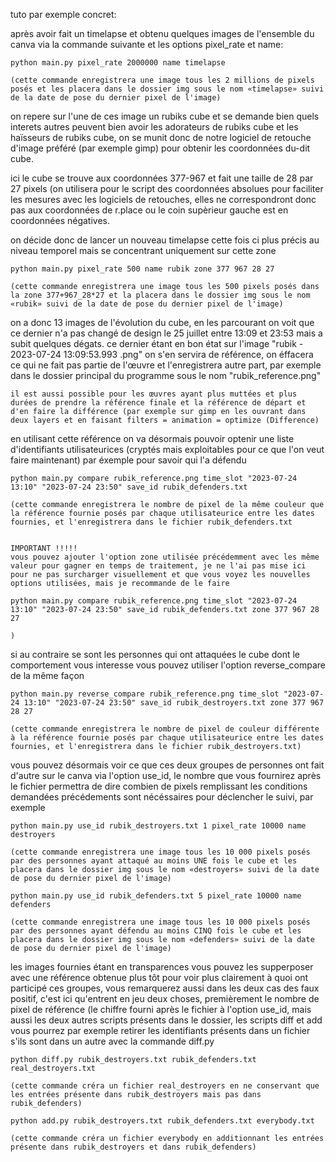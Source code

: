 tuto par exemple concret:

après avoir fait un timelapse et obtenu quelques images de l'ensemble du canva via la commande suivante et les options pixel_rate et name:

	python main.py pixel_rate 2000000 name timelapse

	(cette commande enregistrera une image tous les 2 millions de pixels posés et les placera dans le dossier img sous le nom «timelapse» suivi de la date de pose du dernier pixel de l'image)

on repere sur l'une de ces image un rubiks cube et se demande bien quels interets autres peuvent bien avoir les adorateurs de rubiks cube et les haïsseurs de rubiks cube, on se munit donc de notre logiciel de retouche d'image préféré (par exemple gimp) pour obtenir les coordonnées du-dit cube.

ici le cube se trouve aux coordonnées 377-967 et fait une taille de 28 par 27 pixels (on utilisera pour le script des coordonnées absolues pour faciliter les mesures avec les logiciels de retouches, elles ne correspondront donc pas aux coordonnées de r.place ou le coin supèrieur gauche est en coordonnées négatives.

on décide donc de lancer un nouveau timelapse cette fois ci plus précis au niveau temporel mais se concentrant uniquement sur cette zone

	python main.py pixel_rate 500 name rubik zone 377 967 28 27

	(cette commande enregistrera une image tous les 500 pixels posés dans la zone 377+967_28*27 et la placera dans le dossier img sous le nom «rubik» suivi de la date de pose du dernier pixel de l'image)

on a donc 13 images de l'évolution du cube, en les parcourant on voit que ce dernier n'a pas changé de design le 25 juillet entre 13:09 et 23:53 mais a subit quelques dégats. ce dernier étant en bon état sur l'image "rubik - 2023-07-24 13:09:53.993 .png" on s'en servira de référence, on éffacera ce qui ne fait pas partie de l'œuvre et l'enregistrera autre part, par exemple dans le dossier principal du programme sous le nom "rubik_reference.png"

`il est aussi possible pour les œuvres ayant plus muttées et plus durées de prendre la référence finale et la référence de départ et d'en faire la différence (par exemple sur gimp en les ouvrant dans deux layers et en faisant filters = animation = optimize (Difference)`

en utilisant cette référence on va désormais pouvoir optenir une liste d'identifiants utilisateurices (cryptés mais exploitables pour ce que l'on veut faire maintenant) par éxemple pour savoir qui l'a défendu

	python main.py compare rubik_reference.png time_slot "2023-07-24 13:10" "2023-07-24 23:50" save_id rubik_defenders.txt

	(cette commande enregistrera le nombre de pixel de la même couleur que la référence fournie posés par chaque utilisateurice entre les dates fournies, et l'enregistrera dans le fichier rubik_defenders.txt
	

	IMPORTANT !!!!!
	vous pouvez ajouter l'option zone utilisée précédemment avec les même valeur pour gagner en temps de traitement, je ne l'ai pas mise ici pour ne pas surcharger visuellement et que vous voyez les nouvelles options utilisées, mais je recommande de le faire

	python main.py compare rubik_reference.png time_slot "2023-07-24 13:10" "2023-07-24 23:50" save_id rubik_defenders.txt zone 377 967 28 27

	)

si au contraire se sont les personnes qui ont attaquées le cube dont le comportement vous interesse vous pouvez utiliser l'option reverse_compare de la même façon

	python main.py reverse_compare rubik_reference.png time_slot "2023-07-24 13:10" "2023-07-24 23:50" save_id rubik_destroyers.txt zone 377 967 28 27

	(cette commande enregistrera le nombre de pixel de couleur différente à la référence fournie posés par chaque utilisateurice entre les dates fournies, et l'enregistrera dans le fichier rubik_destroyers.txt)

vous pouvez désormais voir ce que ces deux groupes de personnes ont fait d'autre sur le canva via l'option use_id, le nombre que vous fournirez après le fichier permettra de dire combien de pixels remplissant les conditions demandées précédements sont nécéssaires pour déclencher le suivi, par exemple

	python main.py use_id rubik_destroyers.txt 1 pixel_rate 10000 name destroyers

	(cette commande enregistrera une image tous les 10 000 pixels posés par des personnes ayant attaqué au moins UNE fois le cube et les placera dans le dossier img sous le nom «destroyers» suivi de la date de pose du dernier pixel de l'image)

	python main.py use_id rubik_defenders.txt 5 pixel_rate 10000 name defenders

	(cette commande enregistrera une image tous les 10 000 pixels posés par des personnes ayant défendu au moins CINQ fois le cube et les placera dans le dossier img sous le nom «defenders» suivi de la date de pose du dernier pixel de l'image)

les images fournies étant en transparences vous pouvez les supperposer avec une référence obtenue plus tôt pour voir plus clairement à quoi ont participé ces groupes, vous remarquerez aussi dans les deux cas des faux positif, c'est ici qu'entrent en jeu deux choses, premièrement le nombre de pixel de référence (le chiffre fourni après le fichier à l'option use_id, mais aussi les deux autres scripts présents dans le dossier, les scripts diff et add vous pourrez par exemple retirer les identifiants présents dans un fichier s'ils sont dans un autre avec la commande diff.py

	python diff.py rubik_destroyers.txt rubik_defenders.txt real_destroyers.txt

	(cette commande créra un fichier real_destroyers en ne conservant que les entrées présente dans rubik_destroyers mais pas dans rubik_defenders)

	python add.py rubik_destroyers.txt rubik_defenders.txt everybody.txt

	(cette commande créra un fichier everybody en additionnant les entrées présente dans rubik_destroyers et dans rubik_defenders)

